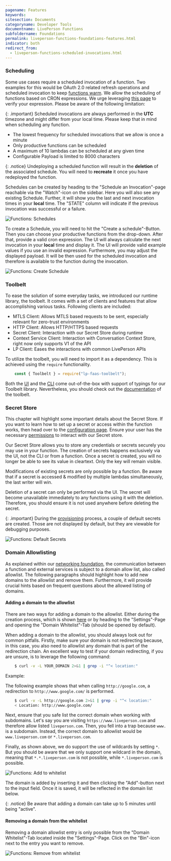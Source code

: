 ```yaml
---
pagename: Features
keywords:
sitesection: Documents
categoryname: Developer Tools
documentname: LivePerson Functions
subfoldername: Foundations
permalink: liveperson-functions-foundations-features.html
indicator: both
redirect_from:
  - liveperson-functions-scheduled-invocations.html
---
```


### Scheduling

Some use cases require a scheduled invocation of a function. Two examples for this would be OAuth 2.0 related refresh operations and scheduled invocation to keep [functions warm](liveperson-functions-foundations-concepts.html#cold-start). We allow the scheduling of functions based on CRON expressions. We urge leveraging [this page](https://crontab.guru/) to verify your expression. Please be aware of the following limitation:

{: .important}
Scheduled invocations are always performed in the **UTC** timezone and might differ from your local time. Please keep that in mind when scheduling any function.

* The lowest frequency for scheduled invocations that we allow is once a minute
* Only productive functions can be scheduled
* A maximum of 10 lambdas can be scheduled at any given time
* Configurable Payload is limited to 8000 characters

{: .notice}
Undeploying a scheduled function will result in the **deletion** of the associated schedule. You will need to **recreate** it once you have redeployed the function.

Schedules can be created by heading to the "Schedule an Invocation"-page reachable via the "Watch"-icon on the sidebar. Here you will also see any existing Schedule. Further, it will show you the last and next invocation times in your **local** time. The "STATE" column will indicate if the previous invocation was successful or a failure.

<img class="fancyimage" alt="Functions: Schedules" src="img/functions/functions_schedules_list.png">

To create a Schedule, you will need to hit the "Create a schedule"-Button. Then you can choose your productive functions from the drop-down. After that, provide a valid cron expression. The UI will always calculate the next invocation in your **local** time and display it. The UI will provide valid example values if you use an invalid expression. Furthermore, you may adjust the displayed payload. It will be then used for the scheduled invocation and therefore is available to the function during the invocation.

<img class="fancyimage" alt="Functions: Create Schedule" src="img/functions/functions_schedules_create.png">

### Toolbelt

To ease the solution of some everyday tasks, we introduced our runtime library, the toolbelt. It comes with a set of clients and features that allow accomplishing various tasks. Following clients are included:

* MTLS Client: Allows MTLS based requests to be sent, especially relevant for zero-trust environments
* HTTP Client: Allows HTTP/HTTPS based requests
* Secret Client: Interaction with our Secret Store during runtime
* Context Service Client: Interaction with Conversation Context Store, right now only supports V1 of the API
* LP Client: Eases the interactions with common LivePerson APIs

To utilize the toolbelt, you will need to import it as a dependency. This is achieved using the `require` functionality.

```javascript
    const { Toolbelt } = require("lp-faas-toolbelt");
```

Both the [UI](liveperson-functions-getting-started-deep-dive-ui.html#code-documentation--types) and the [CLI](liveperson-functions-getting-started-deep-dive-cli.html#code-snippets) come out-of-the-box with support of typings for our Toolbelt library. Nevertheless, you should check out the [documentation](liveperson-functions-toolbelt-documentation-toolbelt.html) of the toolbelt.

### Secret Store

This chapter will highlight some important details about the Secret Store. If you want to learn how to set up a secret or access within the function works, then head over to the [configuration page](liveperson-functions-getting-started-configure.html#secrets). Ensure your user has the necessary [permissions](liveperson-functions-permission-system.html) to interact with our Secret store.

Our Secret Store allows you to store any credentials or secrets securely you may use in your function. The creation of secrets happens exclusively via the UI, not the CLI or from a function. Once a secret is created, you will no longer be able to see its value in cleartext. Only the key will remain visible.

Modifications of existing secrets are only possible by a function. Be aware that if a secret is accessed & modified by multiple lambdas simultaneously, the last writer will win.

Deletion of a secret can only be performed via the UI. The secret will become unavailable immediately to any functions using it with the deletion. Therefore, you should ensure it is not used anywhere before deleting the secret.

{: .important}
During the [provisioning](liveperson-functions-provisioning.html) process, a couple of default secrets are created. Those are not displayed by default, but they are viewable for debugging purposes.

<img class="fancyimage" alt="Functions: Default Secrets" src="img/functions/functions_secret_defaults.png">

### Domain Allowlisting

As explained within our [networking foundation](liveperson-functions-foundations-networking.html), the communication between a function and external services is subject to a domain allow list, also called allowlist. The following paragraphs should highlight how to add new domains to the allowlist and remove them. Furthermore, it will provide crucial hints based on frequent questions about the allowed listing of domains.

#### Adding a domain to the allowlist

There are two ways for adding a domain to the allowlist. Either during the creation process, which is shown [here](liveperson-functions-getting-started-deep-dive-ui.html#step-domain-whitelisting) or by heading to the "Settings"-Page and opening the "Domain Whitelist"-Tab (should be opened by default).

When adding a domain to the allowlist, you should always look out for common pitfalls. Firstly, make sure your domain is not redirecting because, in this case, you also need to allowlist any domain that is part of the redirection chain. An excellent way to test if your domain redirecting, if you are unsure, is to leverage the following command:

```sh
    $ curl -v -L YOUR_DOMAIN 2>&1 | grep -i "^< location:"
```

Example:

The following example shows that when calling `http://google.com`, a redirection to `http://www.google.com/` is performed.

```sh
    $ curl -v -L http://google.com 2>&1 | grep -i "^< location:"
    < Location: http://www.google.com/
```

Next, ensure that you safe list the correct domain when working with subdomains. Let's say you are visiting `https://www.liveperson.com` and therefore allow listed `liveperson.com`. Then, you fell into a trap because `www.` is a subdomain. Instead, the correct domain to allowlist would be `www.liveperson.com` or `*.liveperson.com`.

Finally, as shown above, we do support the use of wildcards by setting `*`. But you should be aware that we only support one wildcard in the domain, meaning that `*.*.liveperson.com` is not possible, while `*.liveperson.com` is possible.

<img class="fancyimage" alt="Functions: Add to whitelist" src="img/functions/functions_whitelist_add.png">

The domain is added by inserting it and then clicking the "Add"-button next to the input field. Once it is saved, it will be reflected in the domain list below.

{: .notice}
Be aware that adding a domain can take up to 5 minutes until being "active".

#### Removing a domain from the whitelist

Removing a domain allowlist entry is only possible from the "Domain Whitelist"-Tab located inside the "Settings"-Page. Click on the "Bin"-icon next to the entry you want to remove.

<img class="fancyimage" alt="Functions: Remove from whitelist" src="img/functions/functions_whitelist_remove.png">
